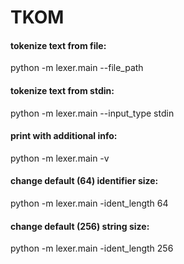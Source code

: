# TKOM

#### tokenize text from file:
python -m lexer.main --file_path <PATH>
#### tokenize text from stdin:
python -m lexer.main --input_type stdin
#### print with additional info:
python -m lexer.main -v
#### change default (64) identifier size:
python -m lexer.main -ident_length 64
#### change default (256) string size:
python -m lexer.main -ident_length 256
